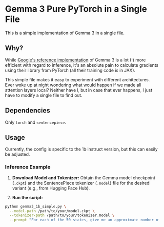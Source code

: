 # Gemma 3 Pure PyTorch in a Single File

This is a simple implementation of Gemma 3 in a single file.

## Why?

While [Google's reference implementation](https://github.com/google-deepmind/gemma) of Gemma 3 is a lot (!) more efficient with regard to inference, it's an absolute pain to calculate gradients using their library from PyTorch (all their training code is in JAX).

This simple file makes it easy to experiment with different architectures.  
Ever woke up at night wondering what would happen if we made all attention layers local? Neither have I, but in case that ever happens, I just have to modify a single file to find out.

## Dependencies

Only `torch` and `sentencepiece`.

## Usage

Currently, the config is specific to the 1b instruct version, but this can easily be adjusted.

### Inference Example

1. **Download Model and Tokenizer:** Obtain the Gemma model checkpoint (`.ckpt`) and the SentencePiece tokenizer (`.model`) file for the desired variant (e.g., from Hugging Face Hub).

2. **Run the script:**

```bash
python gemma3_1b_simple.py \
  --model-path /path/to/your/model.ckpt \
  --tokenizer-path /path/to/your/tokenizer.model \
  --prompt "For each of the 50 states, give me an approximate number of people who live there."
```